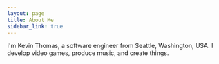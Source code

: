 ```yaml
---
layout: page
title: About Me
sidebar_link: true
---
```


I'm Kevin Thomas, a software engineer from Seattle, Washington, USA. I develop video games, produce music, and create things.
